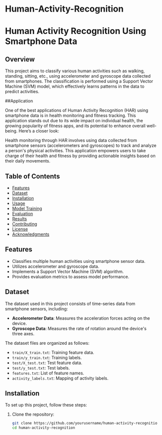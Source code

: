 # Human-Activity-Recognition
# Human Activity Recognition Using Smartphone Data

## Overview
This project aims to classify various human activities such as walking, standing, sitting, etc., using accelerometer and gyroscope data collected from smartphones. The classification is performed using a Support Vector Machine (SVM) model, which effectively learns patterns in the data to predict activities.

##Application

One of the best applications of Human Activity Recognition (HAR) using smartphone data is in health monitoring and fitness tracking. This application stands out due to its wide impact on individual health, the growing popularity of fitness apps, and its potential to enhance overall well-being. Here’s a closer look:

Health monitoring through HAR involves using data collected from smartphone sensors (accelerometers and gyroscopes) to track and analyze a person's physical activities. This application empowers users to take charge of their health and fitness by providing actionable insights based on their daily movements.



## Table of Contents
- [Features](#features)
- [Dataset](#dataset)
- [Installation](#installation)
- [Usage](#usage)
- [Model Training](#model-training)
- [Evaluation](#evaluation)
- [Results](#results)
- [Contributing](#contributing)
- [License](#license)
- [Acknowledgments](#acknowledgments)

## Features
- Classifies multiple human activities using smartphone sensor data.
- Utilizes accelerometer and gyroscope data.
- Implements a Support Vector Machine (SVM) algorithm.
- Provides evaluation metrics to assess model performance.

## Dataset
The dataset used in this project consists of time-series data from smartphone sensors, including:
- **Accelerometer Data**: Measures the acceleration forces acting on the device.
- **Gyroscope Data**: Measures the rate of rotation around the device's three axes.

The dataset files are organized as follows:
- `train/X_train.txt`: Training feature data.
- `train/y_train.txt`: Training labels.
- `test/X_test.txt`: Test feature data.
- `test/y_test.txt`: Test labels.
- `features.txt`: List of feature names.
- `activity_labels.txt`: Mapping of activity labels.

## Installation
To set up this project, follow these steps:

1. Clone the repository:
   ```bash
   git clone https://github.com/yourusername/human-activity-recognition.git
   cd human-activity-recognition
